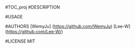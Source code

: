 #TOC_proj
#DESCRIPTION

#USAGE

#AUTHORS
[WemyJu] (https://github.com/WemyJu)
[Lee-W] (https://github.com/Lee-W/)

#LICENSE
MIT
